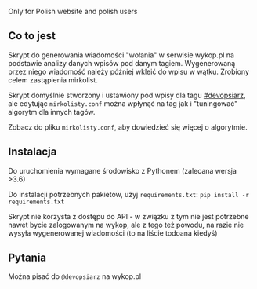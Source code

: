 Only for Polish website and polish users

## Co to jest

Skrypt do generowania wiadomości "wołania" w serwisie wykop.pl na podstawie analizy danych wpisów 
pod danym tagiem. Wygenerowaną przez niego wiadomość należy później wkleić do wpisu w wątku.
Zrobiony celem zastąpienia mirkolist.

Skrypt domyślnie stworzony i ustawiony pod wpisy dla tagu [#devopsiarz](https://www.wykop.pl/tag/devopsiarz/), 
ale edytując `mirkolisty.conf` można wpłynąć na tag jak i "tuningować" algorytm dla innych tagów.

Zobacz do pliku `mirkolisty.conf`, aby dowiedzieć się więcej o algorytmie.




## Instalacja

Do uruchomienia wymagane środowisko z Pythonem (zalecana wersja >3.6)

Do instalacji potrzebnych pakietów, użyj `requirements.txt`: `pip install -r requirements.txt`

Skrypt nie korzysta z dostępu do API - w związku z tym nie jest potrzebne nawet bycie zalogowanym na wykop, 
ale z tego też powodu, na razie nie wysyła wygenerowanej wiadomości (to na liście todoana  kiedyś)



## Pytania

Można pisać do `@devopsiarz` na wykop.pl
